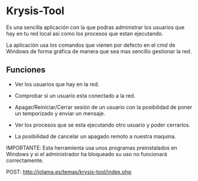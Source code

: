 # Krysis-Tool

Es una sencilla aplicación con la que podras administrar los usuarios que hay en tu red local así como los procesos que estan ejecutando.

La aplicación usa los comandos que vienen por defecto en el cmd de Windows de forma gráfica de manera que sea mas sencillo gestionar la red.

Funciones
---------
- Ver los usuarios que hay en la red.

- Comprobar si un usuario esta conectado a la red.

- Apagar/Reiniciar/Cerrar sesión de un usuario con la posibilidad de poner un temporizado y enviar un mensaje.

- Ver los procesos que se esta ejecutando otro usuario y poder cerrarlos.

- La posibilidad de cancelar un apagado remoto a nuestra maquina.


IMPORTANTE: Esta herramienta usa unos programas preinstalados en Windows y si el administrador ha bloqueado su uso no funcionará correctamente.

POST: http://jolama.es/temas/krysis-tool/index.php
